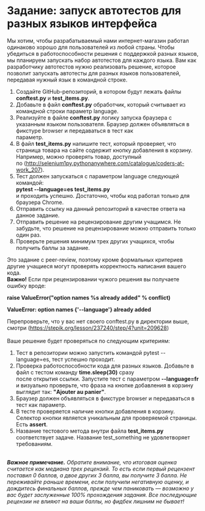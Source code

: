 Задание: запуск автотестов для разных языков интерфейса
========================================================  

Мы хотим, чтобы разрабатываемый нами интернет-магазин работал одинаково хорошо для пользователей из любой страны. Чтобы убедиться в работоспособности решения с поддержкой разных языков, мы планируем запускать набор автотестов для каждого языка. Вам как разработчику автотестов нужно реализовать решение, которое позволит запускать автотесты для разных языков пользователей, передавая нужный язык в командной строке.<br/>

1. Создайте GitHub-репозиторий, в котором будут лежать файлы **conftest.py** и **test_items.py**.<br/>
2. Добавьте в файл **conftest.py** обработчик, который считывает из командной строки параметр language.<br/>
3. Реализуйте в файле **conftest.py** логику запуска браузера с указанным языком пользователя. Браузер должен объявляться в фикстуре browser и передаваться в тест как     
   параметр.<br/>
4. В файл **test_items.py** напишите тест, который проверяет, что страница товара на сайте содержит кнопку добавления в корзину. Например, можно проверять товар, 
   доступный<br/> по (<http://selenium1py.pythonanywhere.com/catalogue/coders-at-work_207>).<br/>
5. Тест должен запускаться с параметром language следующей командой:<br/>
   **pytest --language=es test_items.py**<br/> и проходить успешно. Достаточно, чтобы код работал только для браузера Сhrome.<br/>
6. Отправить ссылку на данный репозиторий в качестве ответа на данное задание.<br/>
7. Отправить решение на рецензирование другим учащимся. Не забудьте, что решение на рецензирование можно отправить только один раз.<br/>
8. Проверьте решения минимум трех других учащихся, чтобы получить баллы за задание.
   
Это задание с peer-review, поэтому кроме формальных критериев другие учащиеся могут проверять корректность написания вашего кода.  
**Важно!** Если при рецензировании чужого решения вы получаете ошибку вроде:  

**raise ValueError("option names %s already added" % conflict)**  

**ValueError: option names {'--language'} already added**  

Перепроверьте, что у вас нет своего conftest.py в директории выше, смотри (<https://stepik.org/lesson/237240/step/4?unit=209628>)<br/><br/>
Ваше решение будет проверяться по следующим критериям:

1. Тест в репозитории можно запустить командой pytest --language=es, тест успешно проходит.
2. Проверка работоспособности кода для разных языков. Добавьте в файл с тестом команду **time.sleep(30)** сразу <br/> после открытия ссылки. Запустите тест с параметром **--language=fr** и визуально проверьте, что фраза на кнопке добавления в корзину выглядит так: **"Ajouter au panier"**.
3. Браузер должен объявляться в фикстуре browser и передаваться в тест как параметр.
4. В тесте проверяется наличие кнопки добавления в корзину. Селектор кнопки является уникальным для проверяемой страницы. Есть **assert**.
5. Название тестового метода внутри файла **test_items.py** соответствует задаче. Название test_something не удовлетворяет требованиям.<br/><br/>
 
***Важное примечание.** Обратите внимание, что итоговая оценка считается как медиана трех рецензий. То есть если первый рецензент поставил 0 баллов, а двое других 3 балла, вы получите 3 балла. Не переживайте раньше времени, если получили негативную оценку, и дождитесь финальных баллов, прежде чем паниковать — возможно у вас будет заслуженные 100% прохождения задания. Все последующие рецензии не влияют на ваши баллы, но фидбек лишним не бывает!*
